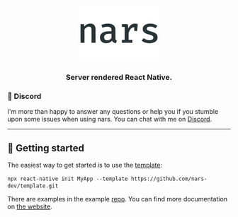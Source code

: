 <p align="center">
  <img width="180" height="126" src="design/github_logo.png" />
</p>

<h3 align="center">
  Server rendered React Native.
</h3>

### 🐙 Discord

I'm more than happy to answer any questions or help you if you stumble
upon some issues when using nars. You can chat with me on [Discord](https://discord.gg/ubsun8r).

---

## 🚀 Getting started

The easiest way to get started is to use the [template](https://github.com/nars-dev/template):

```
npx react-native init MyApp --template https://github.com/nars-dev/template.git
```

There are examples in the example [repo](https://github.com/nars-dev/examples). You can find more documentation on [the website](https://nars.dev/).
